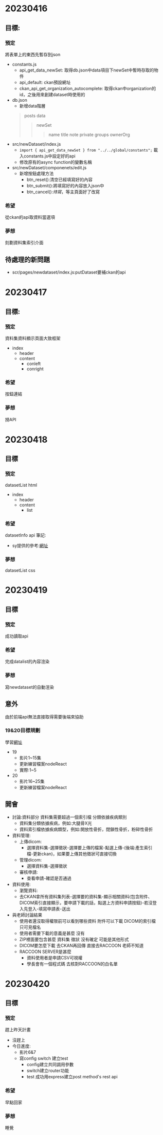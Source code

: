 # 20230416

## 目標:

### 預定

將表單上的東西先暫存到json

* constants.js
  * api_get_data_newSet:
  取得db.json中data項目下newSet中暫時存取的物件
  * api_default:
  ckan預設網址
  * ckan_api_get_organization_autocomplete:
  取得ckan中organization的id，之後用來創建dataset時使用的
* db.json
  * 新增data階層
  > posts
  > data
  >> newSet
  >>> name
  >>> title
  >>> note
  >>> private
  >>> groups
  >>> ownerOrg
* src/newDataset/index.js
  * `import { api_get_data_newSet } from "../../global/constants";`
  載入constants.js中設定好的api
  * 修改原有的async function的變數名稱
* src/newDataset/componenets/edit.js
  * 新增按鈕處理方法
    * btn_reset():清空已經填寫好的內容
    * btn_submit():將填寫好的內容放入json中
    * btn_cancel():*待寫*，等主頁面好了改寫


### 希望

從ckan的api取資料當選項

### 夢想

刻劃資料集索引介面

## 待處理的新問題

* scr/pages/newdataset/index.js:putDataset要補ckan的api

# 20230417

## 目標:

### 預定

資料集資料顯示頁面大致框架

* index
  * header
  * content
    * conleft
    * conright

### 希望

按鈕連結

### 夢想

撈API

# 20230418

## 目標

### 預定
datasetList html
* index
  * header
  * content
    * list
### 希望
datasetInfo api
筆記:
* sy提供的參考:[網址](https://www.muji.dev/2021/04/03/react-compound-component/)
### 夢想
datasetList css

# 20230419

## 目標

### 預定
成功讀取api

### 希望
完成datalist的內容渲染

### 夢想
寫newdataset的自動渲染

## 意外
由於前端api無法直接取得需要後端來協助

### 19&20目標規劃
學習[網址](https://www.youtube.com/playlist?list=PLliocbKHJNwvbitOJ73M04PUoJae79kEg)
* 19
  * 影片1~15集
  * 更新練習檔案nodeReact
  * 實際:1~5
* 20
  * 影片16~25集
  * 更新練習檔案nodeReact

## 開會
* 討論:資料部分 資料集需要超過一個索引檔 分類依據疾病類別
  * 資料集分類依據疾病，例如:大腿骨X光
  * 資料索引檔依據疾病類型，例如:開放性骨折，閉鎖性骨折，粉碎性骨折
* 資料管理:
	* 上傳dicom:
		* 選擇資料集-選擇徵狀-選擇要上傳的檔案-點選上傳-(後端:產生索引檔-更新ckan)，如果要上傳其他徵狀可直接切換
	* 管理dicom:
		* 選擇資料集-選擇徵狀
	* 審核申請:
		* 查看申請-確認是否通過
* 資料使用:
	* 瀏覽資料:
    * 去CKAN拿所有資料集列表-選擇要的資料集-顯示相關資料(包含附件、DICOM索引直接顯示，要申請下載的話，點選上方資料申請按鈕)-若沒登入先登入-填寫申請表-送出
* 與老師討論結果
  * 使用者還沒取得權限前可以看到哪些資料 附件可以下載 DICOM的索引檔只可見檔名 
  * 使用者需要下載的意義是甚麼 沒有
  * ZIP裡面要包含甚麼 資料集 徵狀 沒有確定 可能是其他形式
  * DICOM要怎麼下載 去CKAN再回傳 直接去RACCOON 老師不知道
  * RACCOON SERVER是甚麼
    * 資料使用者是申請CSV可視權
    * 學長會有一個程式碼 去核對RACCOON的白名單
# 20230420
## 目標
### 預定
趕上昨天計畫
* 沒趕上
* 今日進度:
  * 影片6&7
  * 寫config switch 建立test
    * config建立共同調用參數
    * switch建立router功能
    * test 成功用express建立post method's rest api
### 希望
早點回家
### 夢想
睡覺
